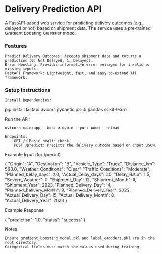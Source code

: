 # Delivery Prediction API

A FastAPI-based web service for predicting delivery outcomes (e.g., delayed or not) based on shipment data. The service uses a pre-trained Gradient Boosting Classifier model.
### Features

    Predict Delivery Outcomes: Accepts shipment data and returns a prediction (0: Not Delayed, 1: Delayed).
    Error Handling: Provides informative error messages for invalid or missing inputs.
    FastAPI Framework: Lightweight, fast, and easy-to-extend API framework.

### Setup Instructions

    Install Dependencies:

pip install fastapi uvicorn pydantic joblib pandas scikit-learn

Run the API:

    uvicorn main:app --host 0.0.0.0 --port 8000 --reload

    Endpoints:
        GET /: Basic health check.
        POST /predict: Predicts the delivery outcome based on input JSON.

Example Input (for /predict)

{
    "Origin": "A",
    "Destination": "B",
    "Vehicle_Type": "Truck",
    "Distance_km": 500.0,
    "Weather_Conditions": "Clear",
    "Traffic_Conditions": "Moderate",
    "Planned_Delay_days": 2.0,
    "Actual_Delay_days": 3.0,
    "Delay_Ratio": 1.5,
    "Severe_Weather": 0,
    "Shipment_Day": 12,
    "Shipment_Month": 8,
    "Shipment_Year": 2023,
    "Planned_Delivery_Day": 14,
    "Planned_Delivery_Month": 8,
    "Planned_Delivery_Year": 2023,
    "Actual_Delivery_Day": 15,
    "Actual_Delivery_Month": 8,
    "Actual_Delivery_Year": 2023
}

Example Response

{
    "prediction": 1.0,
    "status": "success"
}

Notes

    Ensure gradient_boosting_model.pkl and label_encoders.pkl are in the root directory.
    Categorical fields must match the values used during training.
